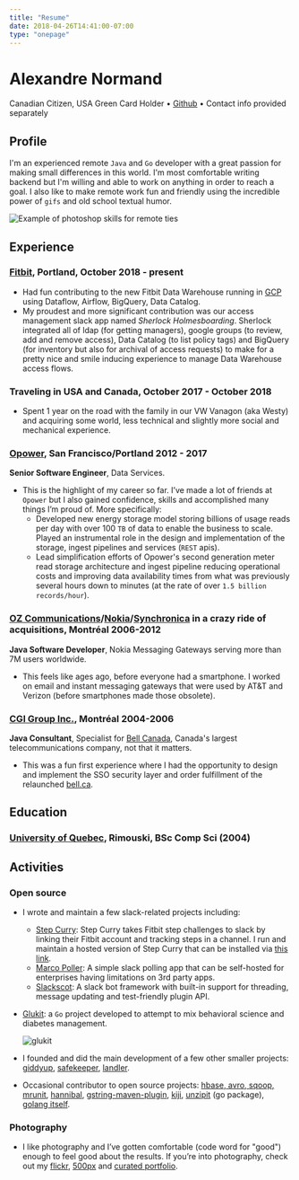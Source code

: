 ```yaml
---
title: "Resume"
date: 2018-04-26T14:41:00-07:00
type: "onepage"
---
```


# Alexandre Normand
Canadian Citizen, USA Green Card Holder • [Github](https://github.com/alexandre-normand) • Contact info provided separately 

## Profile
I'm an experienced remote `Java` and `Go` developer with a great passion for making small differences in this world. I'm most comfortable writing backend but I'm willing and able to work on anything in order to reach a goal. I also like to make remote work fun and friendly using the incredible power of `gifs` and old school textual humor. 

![Example of photoshop skills for remote ties](https://i.imgur.com/R4hfNk4.png)

## Experience

### [Fitbit](https://www.fitbit.com), Portland, October 2018 - present
- Had fun contributing to the new Fitbit Data Warehouse running in [GCP](https://cloud.google.com) using Dataflow, Airflow, BigQuery, Data Catalog. 
- My proudest and more significant contribution was our access management slack app named _Sherlock Holmesboarding_. Sherlock integrated all of ldap (for getting managers), google groups (to review, add and remove access), Data Catalog (to list policy tags) and BigQuery (for inventory but also for archival of access requests) to make for a pretty nice and smile inducing experience to manage Data Warehouse access flows. 


### Traveling in USA and Canada, October 2017 - October 2018
- Spent 1 year on the road with the family in our VW Vanagon (aka Westy) and acquiring some world, less technical and slightly more social and mechanical experience.


### [Opower](https://www.opower.com), San Francisco/Portland 2012 - 2017
**Senior Software Engineer**, Data Services.

- This is the highlight of my career so far. I’ve made a lot of friends at `Opower` but I also gained confidence, skills and accomplished many things I’m proud of. More specifically:
	- Developed new energy storage model storing billions of usage reads per day with over 100 `TB` of data to enable the business to scale. Played an instrumental role in the design and implementation of the storage, ingest pipelines and services (`REST` apis). 
	- Lead simplification efforts of Opower's second generation meter read storage architecture and ingest pipeline reducing operational costs and improving data availability times from what was previously several hours down to minutes (at the rate of over `1.5 billion records/hour`).

### [OZ Communications](https://www.crunchbase.com/organization/oz-communications)/[Nokia](http://www.nokia.com)​/[​Synchronica](http://www.synchronica.com)​ in a crazy ride of acquisitions, Montréal 2006-2012
**Java Software Developer**, ​Nokia Messaging Gateways serving more than 7M users worldwide.

- This feels like ages ago, before everyone had a smartphone. I worked on email and instant messaging gateways that were used by AT&T and Verizon (before smartphones made those obsolete). 

### [CGI Group Inc.](http://www.cgi.com/)​, Montréal 2004-2006
**Java Consultant**, ​Specialist for [Bell Canada](http://www.bell.ca/)​, Canada's largest telecommunications company, not that it matters.

- This was a fun first experience where I had the opportunity to design and implement the SSO security layer and order fulfillment of the relaunched [bell.ca](http://bell.ca).

## Education
### [University of Quebec](http://www.uqar.ca/)​, Rimouski, ​BSc Comp Sci (2004)

## Activities
### Open source
- I wrote and maintain a few slack-related projects including: 
  * [Step Curry](https://github.com/alexandre-normand/stepcurry): Step Curry takes Fitbit step challenges to slack by linking their Fitbit account and tracking steps  in a channel. I run and maintain a hosted version of Step Curry that can be installed via [this link](https://slack.com/oauth/v2/authorize?client_id=818949993232.874011914615&scope=channels:read,chat:write,commands,users.profile:read,users:read,groups:read,im:read,mpim:read&user_scope=).
  * [Marco Poller](https://github.com/alexandre-normand/marcopoller): A simple slack polling app that can be self-hosted for enterprises having limitations on 3rd party apps. 
  * [Slackscot](https://github.com/alexandre-normand/slackscot): A slack bot framework with built-in support for threading, message updating and test-friendly plugin API. 
- [Glukit](https://mygluk.it): a `Go` project developed to attempt to mix behavioral science and diabetes management.

  ![glukit](https://farm1.staticflickr.com/961/39915912320_c97898ed67_z_d.jpg)
- I founded and did the main development of a few other smaller projects: [giddyup](https://github.com/alexandre-normand/giddyup), [safekeeper](https://github.com/alexandre-normand/safekeeper)​, [landler](https://github.com/alexandre-normand/landler).
- Occasional contributor to open source projects: [hbase, avro, sqoop, mrunit](https://issues.apache.org/jira/browse/SQOOP-1032?jql=assignee%20in%20(alexandre.normand)), [hannibal​](https://github.com/sentric/hannibal), [gstring-maven-plugin](https://github.com/gstring-maven-plugin/gstring-maven-plugin/commits/master)​, [kiji](https://github.com/kijiproject/kiji-schema),​ [unzipit](https://github.com/c4milo/unzipit)​ (go package), [golang itself​](https://github.com/golang/go/blob/ceda47d08adaa1fa851c2aa52d511ac9430c4a33/CONTRIBUTORS#L106).

### Photography
- I like photography and I’ve gotten comfortable (code word for "good") enough to feel good about the results. If you’re into photography, check out my [flickr](http://www.flickr.com/photos/alexnormand), [500px](https://500px.com/alexnormand)​ and [curated portfolio](http://photo.heyitsalex.net/).
